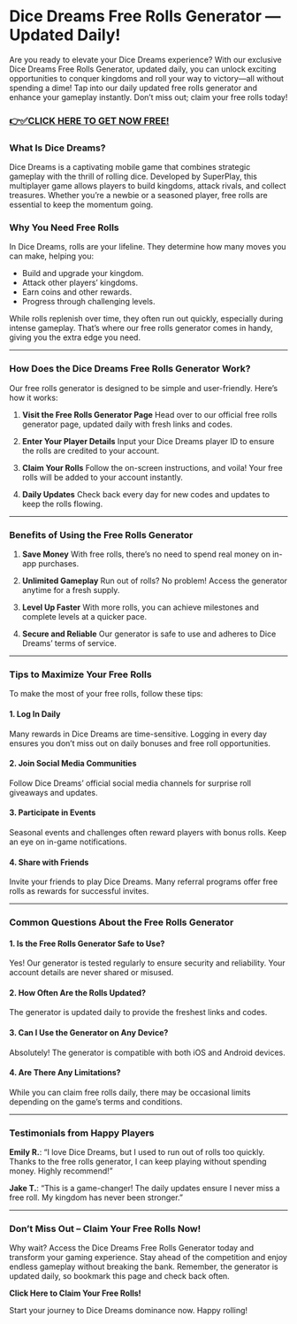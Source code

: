 # Dice Dreams Free Rolls Generator — Updated Daily!

Are you ready to elevate your Dice Dreams experience? With our exclusive Dice Dreams Free Rolls Generator, updated daily, you can unlock exciting opportunities to conquer kingdoms and roll your way to victory—all without spending a dime! Tap into our daily updated free rolls generator and enhance your gameplay instantly. Don’t miss out; claim your free rolls today!

### [👉✅CLICK HERE TO GET NOW FREE!](https://freeforyou.xyz/dice/dreams/)

### What Is Dice Dreams?

Dice Dreams is a captivating mobile game that combines strategic gameplay with the thrill of rolling dice. Developed by SuperPlay, this multiplayer game allows players to build kingdoms, attack rivals, and collect treasures. Whether you’re a newbie or a seasoned player, free rolls are essential to keep the momentum going.

### Why You Need Free Rolls

In Dice Dreams, rolls are your lifeline. They determine how many moves you can make, helping you:

- Build and upgrade your kingdom.
- Attack other players’ kingdoms.
- Earn coins and other rewards.
- Progress through challenging levels.

While rolls replenish over time, they often run out quickly, especially during intense gameplay. That’s where our free rolls generator comes in handy, giving you the extra edge you need.

---

### How Does the Dice Dreams Free Rolls Generator Work?

Our free rolls generator is designed to be simple and user-friendly. Here’s how it works:

1. **Visit the Free Rolls Generator Page**
   Head over to our official free rolls generator page, updated daily with fresh links and codes.

2. **Enter Your Player Details**
   Input your Dice Dreams player ID to ensure the rolls are credited to your account.

3. **Claim Your Rolls**
   Follow the on-screen instructions, and voila! Your free rolls will be added to your account instantly.

4. **Daily Updates**
   Check back every day for new codes and updates to keep the rolls flowing.

---

### Benefits of Using the Free Rolls Generator

1. **Save Money**
   With free rolls, there’s no need to spend real money on in-app purchases.

2. **Unlimited Gameplay**
   Run out of rolls? No problem! Access the generator anytime for a fresh supply.

3. **Level Up Faster**
   With more rolls, you can achieve milestones and complete levels at a quicker pace.

4. **Secure and Reliable**
   Our generator is safe to use and adheres to Dice Dreams’ terms of service.

---

### Tips to Maximize Your Free Rolls

To make the most of your free rolls, follow these tips:

#### 1. Log In Daily
Many rewards in Dice Dreams are time-sensitive. Logging in every day ensures you don’t miss out on daily bonuses and free roll opportunities.

#### 2. Join Social Media Communities
Follow Dice Dreams’ official social media channels for surprise roll giveaways and updates.

#### 3. Participate in Events
Seasonal events and challenges often reward players with bonus rolls. Keep an eye on in-game notifications.

#### 4. Share with Friends
Invite your friends to play Dice Dreams. Many referral programs offer free rolls as rewards for successful invites.

---

### Common Questions About the Free Rolls Generator

#### **1. Is the Free Rolls Generator Safe to Use?**
Yes! Our generator is tested regularly to ensure security and reliability. Your account details are never shared or misused.

#### **2. How Often Are the Rolls Updated?**
The generator is updated daily to provide the freshest links and codes.

#### **3. Can I Use the Generator on Any Device?**
Absolutely! The generator is compatible with both iOS and Android devices.

#### **4. Are There Any Limitations?**
While you can claim free rolls daily, there may be occasional limits depending on the game’s terms and conditions.

---

### Testimonials from Happy Players

**Emily R.**: “I love Dice Dreams, but I used to run out of rolls too quickly. Thanks to the free rolls generator, I can keep playing without spending money. Highly recommend!”

**Jake T.**: “This is a game-changer! The daily updates ensure I never miss a free roll. My kingdom has never been stronger.”

---

### Don’t Miss Out – Claim Your Free Rolls Now!

Why wait? Access the Dice Dreams Free Rolls Generator today and transform your gaming experience. Stay ahead of the competition and enjoy endless gameplay without breaking the bank. Remember, the generator is updated daily, so bookmark this page and check back often.

**Click Here to Claim Your Free Rolls!**

Start your journey to Dice Dreams dominance now. Happy rolling!
